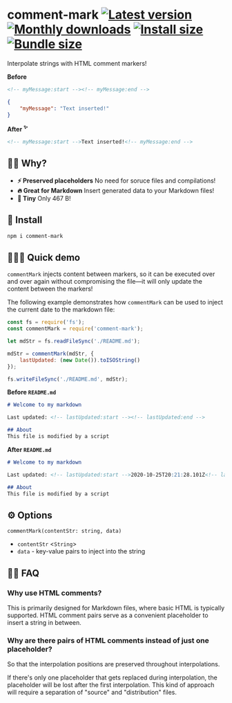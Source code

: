 # comment-mark [![Latest version](https://badgen.net/npm/v/comment-mark)](https://npm.im/comment-mark) [![Monthly downloads](https://badgen.net/npm/dm/comment-mark)](https://npm.im/comment-mark) [![Install size](https://packagephobia.now.sh/badge?p=comment-mark)](https://packagephobia.now.sh/result?p=comment-mark) [![Bundle size](https://badgen.net/bundlephobia/minzip/comment-mark)](https://bundlephobia.com/result?p=comment-mark)

Interpolate strings with HTML comment markers!

**Before**

```html
<!-- myMessage:start --><!-- myMessage:end -->
```

```json
{
	"myMessage": "Text inserted!"
}
```

**After <sup>✨</sup>**

```html
<!-- myMessage:start -->Text inserted!<!-- myMessage:end -->
```


## 🙋‍♂️ Why?
- **⚡️ Preserved placeholders** No need for soruce files and compilations!
- **🔥 Great for Markdown** Insert generated data to your Markdown files!
- **🐥 Tiny** Only 467 B!


## 🚀 Install
```sh
npm i comment-mark
```


## 👨🏻‍🏫 Quick demo
`commentMark` injects content between markers, so it can be executed over and over again without compromising the file—it will only update the content between the markers!

The following example demonstrates how `commentMark` can be used to inject the current date to the markdown file:

```js
const fs = require('fs');
const commentMark = require('comment-mark');

let mdStr = fs.readFileSync('./README.md');

mdStr = commentMark(mdStr, {
	lastUpdated: (new Date()).toISOString()
});

fs.writeFileSync('./README.md', mdStr);
```

**Before `README.md`**

```md
# Welcome to my markdown

Last updated: <!-- lastUpdated:start --><!-- lastUpdated:end -->

## About
This file is modified by a script
```

**After `README.md`**

```md
# Welcome to my markdown

Last updated: <!-- lastUpdated:start -->2020-10-25T20:21:28.101Z<!-- lastUpdated:end -->

## About
This file is modified by a script
```

## ⚙️ Options

`commentMark(contentStr: string, data)`
- `contentStr` <`String`>
- `data` - key-value pairs to inject into the string


## 💁‍♀️ FAQ

### Why use HTML comments?

This is primarily designed for Markdown files, where basic HTML is typically supported. HTML comment pairs serve as a convenient placeholder to insert a string in between.


### Why are there pairs of HTML comments instead of just one placeholder?

So that the interpolation positions are preserved throughout interpolations.

If there's only one placeholder that gets replaced during interpolation, the placeholder will be lost after the first interpolation. This kind of approach will require a separation of "source" and "distribution" files.
